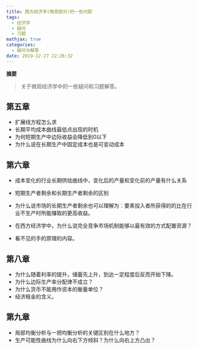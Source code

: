 ```yaml
---
title: 西方经济学(微观部分)的一些问题
tags:
  - 经济学
  - 疑问
  - 习题
mathjax: true
categories:
  - 疑问与解答
date: 2019-12-27 22:26:32
---
```

**摘要**
> 关于微观经济学中的一些疑问和习题解答。

<!--more-->

## 第五章

- 扩展线方程怎么求
- 长期平均成本曲线最低点出现的时机
- 为何短期生产中边际收益会降低到0以下
- 为什么说在长期生产中固定成本也是可变动成本

## 第六章

- 成本变化的行业长期供给曲线中，变化后的产量和变化前的产量有什么关系
- 短期生产者剩余和长期生产者剩余的区别
- 为什么说市场的长期生产者剩余也可以理解为：要素投入者所获得的的比在行业不生产时所能赚取的更高收益。

- 在西方经济学中，为什么说完全竞争市场机制能够以最有效的方式配置资源？
- 看不见的手的原理的内容。

## 第八章

- 为什么随着利率的提升，储蓄先上升，到达一定程度后反而开始下降。
- 为什么边际生产率分配律不成立？
- 为什么货币不能用作资本的衡量单位？
- 经济租金的含义。

## 第九章

- 局部均衡分析与一把均衡分析的关键区别在什么地方？
- 生产可能性曲线为什么向右下方倾斜？为什么向右上方凸出？